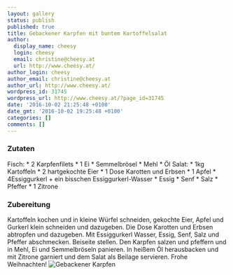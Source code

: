 ```yaml
---
layout: gallery
status: publish
published: true
title: Gebackener Karpfen mit buntem Kartoffelsalat
author:
  display_name: cheesy
  login: cheesy
  email: christine@cheesy.at
  url: http://www.cheesy.at/
author_login: cheesy
author_email: christine@cheesy.at
author_url: http://www.cheesy.at/
wordpress_id: 31745
wordpress_url: http://www.cheesy.at/?page_id=31745
date: '2016-10-02 21:25:48 +0100'
date_gmt: '2016-10-02 19:25:48 +0100'
categories: []
comments: []
---
```

### Zutaten
Fisch:
\* 2 Karpfenfilets
\* 1 Ei
\* Semmelbrösel
\* Mehl
\* Öl
Salat:
\* 1kg Kartoffeln
\* 2 hartgekochte Eier
\* 1 Dose Karotten und Erbsen
\* 1 Apfel
\* 4Essiggurkerl + ein bisschen Essiggurkerl-Wasser
\* Essig
\* Senf
\* Salz
\* Pfeffer
\* 1 Zitrone
### Zubereitung
Kartoffeln kochen und in kleine Würfel schneiden, gekochte Eier, Apfel und Gurkerl klein schneiden und dazugeben. Die Dose Karotten und Erbsen abtropfen und dazugeben. Mit Essiggurkerl Wasser, Essig, Senf, Salz und Pfeffer abschmecken. Beiseite stellen. Den Karpfen salzen und pfeffern und in Mehl, Ei und Semmelbröseln panieren. In heißem Öl herausbacken und mit Zitrone garniert und dem Salat als Beilage servieren. Frohe Weihnachten!
![Gebackener Karpfen](http://www.cheesy.at/wp-content/uploads/Gebackener-Karpfen.jpg)
